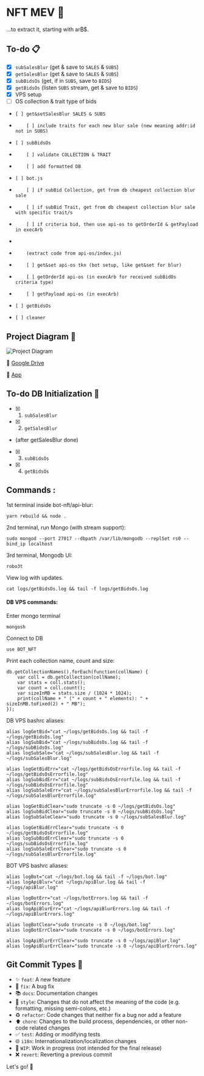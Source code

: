 # NFT MEV :robot:

...to extract it, starting with ar₿$.

## To-do :clipboard:

- [x] `subSalesBlur` (get & save to `SALES` & `SUBS`)
- [x] `getSalesBlur` (get & save to `SALES` & `SUBS`)
- [x] `subBidsOs` (get, if in `SUBS`, save to `BIDS`)
- [x] `getBidsOs` (listen `SUBS` stream, get & save to `BIDS`)
- [x] VPS setup
- [ ] OS collection & trait type of bids
-     [ ] get&setSalesBlur SALES & SUBS
-         [ ] include traits for each new blur sale (new meaning addr:id not in SUBS)
-     [ ] subBidsOs
-         [ ] validate COLLECTION & TRAIT
-         [ ] add formatted DB
-     [ ] bot.js
-         [ ] if subBid Collection, get from db cheapest collection blur sale
-         [ ] if subBid Trait, get from db cheapest collection blur sale with specific trait/s
-         [ ] if criteria bid, then use api-os to getOrderId & getPayload in execArb
-
-         (extract code from api-os/index.js)
-         [ ] get&set api-os tkn (bot setup, like get&set for blur)
-         [ ] getOrderId api-os (in execArb for received subBidOs criteria type)
-         [ ] getPayload api-os (in execArb)
-     [ ] getBidsOs
-     [ ] cleaner

## Project Diagram 🔧

![Project Diagram](https://i.gyazo.com/791201f3bd138f3ee8ffb15d9c177451.png)

📁 [Google Drive](https://drive.google.com/file/d/1Ks5DKz6f9DdRpffOGzYu5gjKxD21WbCk/view?usp=sharing)

🚀 [App](https://app.diagrams.net/#G1Ks5DKz6f9DdRpffOGzYu5gjKxD21WbCk)

## To-do DB Initialization :floppy_disk:

- [x] 1. `subSalesBlur`
- [x] 2. `getSalesBlur`
- (after getSalesBlur done)
- [x] 3. `subBidsOs`
- [x] 4. `getBidsOs`

## Commands :

1st terminal inside bot-nft/api-blur:

```
yarn rebuild && node .
```

2nd terminal, run Mongo (with stream support):

```
sudo mongod --port 27017 --dbpath /var/lib/mongodb --replSet rs0 --bind_ip localhost
```

3rd terminal, Mongodb UI:

```
robo3t
```

View log with updates.

```
cat logs/getBidsOs.log && tail -f logs/getBidsOs.log
```

#### DB VPS commands:

Enter mongo terminal

```
mongosh
```

Connect to DB

```
use BOT_NFT
```

Print each collection name, count and size:

```
db.getCollectionNames().forEach(function(collName) {
    var coll = db.getCollection(collName);
    var stats = coll.stats();
    var count = coll.count();
    var sizeInMB = stats.size / (1024 * 1024);
    print(collName + " (" + count + " elements): " + sizeInMB.toFixed(2) + " MB");
});
```

DB VPS bashrc aliases:

```
alias logGetBid="cat ~/logs/getBidsOs.log && tail -f ~/logs/getBidsOs.log"
alias logSubBid="cat ~/logs/subBidsOs.log && tail -f ~/logs/subBidsOs.log"
alias logSubSale="cat ~/logs/subSalesBlur.log && tail -f ~/logs/subSalesBlur.log"

alias logGetBidErr="cat ~/logs/getBidsOsErrorfile.log && tail -f ~/logs/getBidsOsErrorfile.log"
alias logSubBidErr="cat ~/logs/subBidsOsErrorfile.log && tail -f ~/logs/subBidsOsErrorfile.log"
alias logSubSaleErr="cat ~/logs/subSalesBlurErrorfile.log && tail -f ~/logs/subSalesBlurErrorfile.log"

alias logGetBidClear="sudo truncate -s 0 ~/logs/getBidsOs.log"
alias logSubBidClear="sudo truncate -s 0 ~/logs/subBidsOs.log"
alias logSubSaleClear="sudo truncate -s 0 ~/logs/subSalesBlur.log"

alias logGetBidErrClear="sudo truncate -s 0 ~/logs/getBidsOsErrorfile.log"
alias logSubBidErrClear="sudo truncate -s 0 ~/logs/subBidsOsErrorfile.log"
alias logSubSaleErrClear="sudo truncate -s 0 ~/logs/subSalesBlurErrorfile.log"
```

BOT VPS bashrc aliases:

```
alias logBot="cat ~/logs/bot.log && tail -f ~/logs/bot.log"
alias logApiBlur="cat ~/logs/apiBlur.log && tail -f ~/logs/apiBlur.log"

alias logBotErr="cat ~/logs/botErrors.log && tail -f ~/logs/botErrors.log"
alias logApiBlurErr="cat ~/logs/apiBlurErrors.log && tail -f ~/logs/apiBlurErrors.log"

alias logBotClear="sudo truncate -s 0 ~/logs/bot.log"
alias logBotErrClear="sudo truncate -s 0 ~/logs/botErrors.log"

alias logApiBlurErrClear="sudo truncate -s 0 ~/logs/apiBlur.log"
alias logApiBlurErrClear="sudo truncate -s 0 ~/logs/apiBlurErrors.log"
```

## Git Commit Types :construction_worker:

- :sparkles: `feat`: A new feature
- :bug: `fix`: A bug fix
- :books: `docs`: Documentation changes
- :art: `style`: Changes that do not affect the meaning of the code (e.g. formatting, missing semi-colons, etc.)
- :recycle: `refactor`: Code changes that neither fix a bug nor add a feature
- :arrow_up: `chore`: Changes to the build process, dependencies, or other non-code related changes
- :white_check_mark: `test`: Adding or modifying tests
- :globe_with_meridians: `i18n`: Internationalization/localization changes
- :construction: `WIP`: Work in progress (not intended for the final release)
- :x: `revert`: Reverting a previous commit

Let's go! :muscle:
